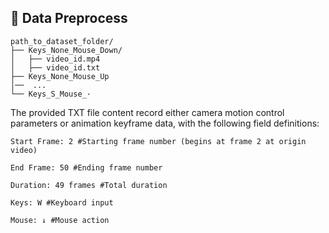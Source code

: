 ## 🧱 Data Preprocess
```
path_to_dataset_folder/
├── Keys_None_Mouse_Down/ 
│   ├── video_id.mp4
│   ├── video_id.txt
├── Keys_None_Mouse_Up
│──  ...
└── Keys_S_Mouse_·
```
The provided TXT file content record either camera motion control parameters or animation keyframe data, with the following field definitions:
```
Start Frame: 2 #Starting frame number (begins at frame 2 at origin video)

End Frame: 50 #Ending frame number

Duration: 49 frames #Total duration

Keys: W #Keyboard input

Mouse: ↓ #Mouse action
```